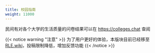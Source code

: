 ```yaml
---
title: 校园指南
weight: 11000
---
```


民间有对各个大学的生活质量的问卷结果可以在 <https://colleges.chat> 查阅

{{< notice warning "注意" >}}
为了用户更好的体验，本版块目前已经移至 [RLE.wiki](https://rle.wiki)，投稿限制降低，增加反馈功能
{{< /notice >}}
